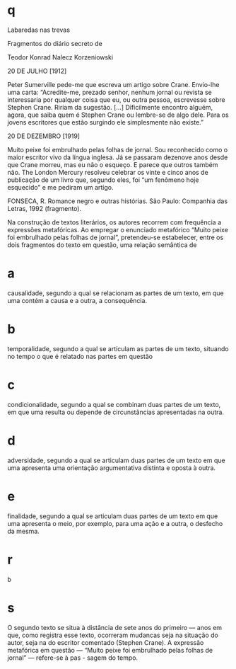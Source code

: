 # q
Labaredas nas trevas

Fragmentos do diário secreto de

Teodor Konrad Nalecz Korzeniowski

20 DE JULHO \[1912]

Peter Sumerville pede-me que escreva um artigo sobre Crane. Envio-lhe uma carta: “Acredite-me, prezado senhor, nenhum jornal ou revista se interessaria por qualquer coisa que eu, ou outra pessoa, escrevesse sobre Stephen Crane. Ririam da sugestão. \[...] Dificilmente encontro alguém, agora, que saiba quem é Stephen Crane ou lembre-se de algo dele. Para os jovens escritores que estão surgindo ele simplesmente não existe.”

20 DE DEZEMBRO \[1919]

Muito peixe foi embrulhado pelas folhas de jornal. Sou reconhecido como o maior escritor vivo da língua inglesa. Já se passaram dezenove anos desde que Crane morreu, mas eu não o esqueço. E parece que outros também não. The London Mercury resolveu celebrar os vinte e cinco anos de publicação de um livro que, segundo eles, foi “um fenômeno hoje esquecido” e me pediram um artigo.

FONSECA, R. Romance negro e outras histórias. São Paulo: Companhia das Letras, 1992 (fragmento).

Na construção de textos literários, os autores recorrem com frequência a expressões metafóricas. Ao empregar o enunciado metafórico “Muito peixe foi embrulhado pelas folhas de jornal”, pretendeu-se estabelecer, entre os dois fragmentos do texto em questão, uma relação semântica de

# a
causalidade, segundo a qual se relacionam as partes de um texto, em que uma contém a causa e a outra, a consequência.

# b
temporalidade, segundo a qual se articulam as partes de um texto, situando no tempo o que é relatado nas partes em questão

# c
condicionalidade, segundo a qual se combinam duas partes de um texto, em que uma resulta ou depende de circunstâncias apresentadas na outra.

# d
adversidade, segundo a qual se articulam duas partes de um texto em que uma apresenta uma orientação argumentativa distinta e oposta à outra.

# e
finalidade, segundo a qual se articulam duas partes de um texto em que uma apresenta o meio, por exemplo, para uma ação e a outra, o desfecho da mesma.

# r
b

# s
O segundo texto se situa à distância de sete anos do primeiro — anos em que, como registra esse texto, ocorreram mudancas seja na situação do autor, seja na do escritor comentado (Stephen Crane). A expressão metafórica em questão — “Muito peixe foi embrulhado pelas folhas de jornal” — refere-se à pas - sagem do tempo.
